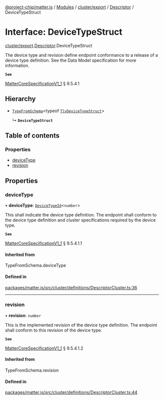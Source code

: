 [@project-chip/matter.js](../README.md) / [Modules](../modules.md) / [cluster/export](../modules/cluster_export.md) / [Descriptor](../modules/cluster_export.Descriptor.md) / DeviceTypeStruct

# Interface: DeviceTypeStruct

[cluster/export](../modules/cluster_export.md).[Descriptor](../modules/cluster_export.Descriptor.md).DeviceTypeStruct

The device type and revision define endpoint conformance to a release of a device type definition. See the Data
Model specification for more information.

**`See`**

[MatterCoreSpecificationV1_1](spec_export.MatterCoreSpecificationV1_1.md) § 9.5.4.1

## Hierarchy

- [`TypeFromSchema`](../modules/tlv_export.md#typefromschema)\<typeof [`TlvDeviceTypeStruct`](../modules/cluster_export.Descriptor.md#tlvdevicetypestruct)\>

  ↳ **`DeviceTypeStruct`**

## Table of contents

### Properties

- [deviceType](cluster_export.Descriptor.DeviceTypeStruct.md#devicetype)
- [revision](cluster_export.Descriptor.DeviceTypeStruct.md#revision)

## Properties

### deviceType

• **deviceType**: [`DeviceTypeId`](../modules/datatype_export.md#devicetypeid)\<`number`\>

This shall indicate the device type definition. The endpoint shall conform to the device type definition and
cluster specifications required by the device type.

**`See`**

[MatterCoreSpecificationV1_1](spec_export.MatterCoreSpecificationV1_1.md) § 9.5.4.1.1

#### Inherited from

TypeFromSchema.deviceType

#### Defined in

[packages/matter.js/src/cluster/definitions/DescriptorCluster.ts:36](https://github.com/project-chip/matter.js/blob/3adaded6/packages/matter.js/src/cluster/definitions/DescriptorCluster.ts#L36)

___

### revision

• **revision**: `number`

This is the implemented revision of the device type definition. The endpoint shall conform to this revision
of the device type.

**`See`**

[MatterCoreSpecificationV1_1](spec_export.MatterCoreSpecificationV1_1.md) § 9.5.4.1.2

#### Inherited from

TypeFromSchema.revision

#### Defined in

[packages/matter.js/src/cluster/definitions/DescriptorCluster.ts:44](https://github.com/project-chip/matter.js/blob/3adaded6/packages/matter.js/src/cluster/definitions/DescriptorCluster.ts#L44)
